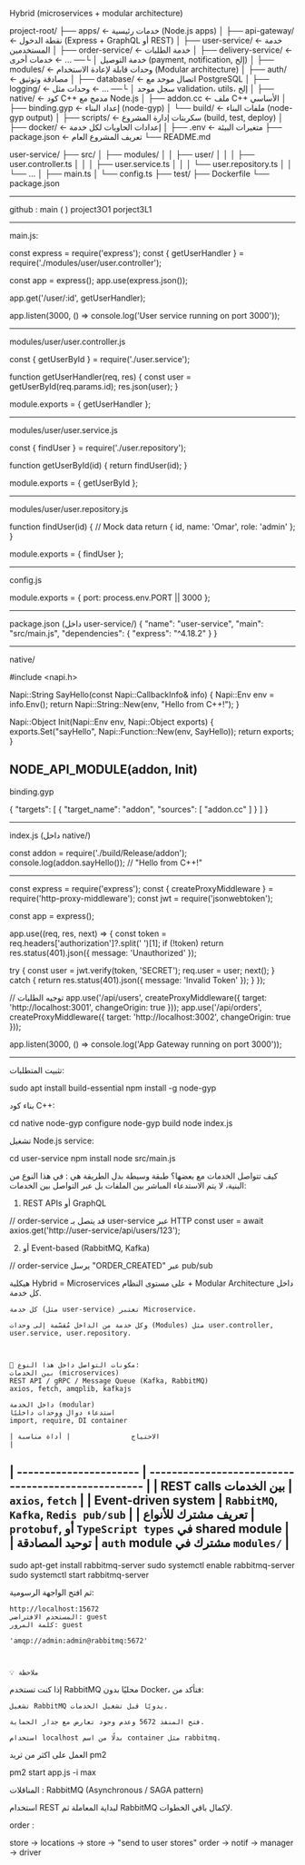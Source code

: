 
Hybrid (microservices + modular architecture)

project-root/
├── apps/                      ← خدمات رئيسية (Node.js apps)
│   ├── api-gateway/           ← نقطة الدخول (Express + GraphQL أو REST)
│   ├── user-service/          ← خدمة المستخدمين
│   ├── order-service/         ← خدمة الطلبات
│   ├── delivery-service/      ← خدمة التوصيل
│   └── ...                    ← خدمات أخرى (payment, notification, إلخ)
│
├── modules/                   ← وحدات قابلة لإعادة الاستخدام (Modular architecture)
│   ├── auth/                  ← مصادقة وتوثيق
│   ├── database/              ← اتصال موحد مع PostgreSQL
│   ├── logging/               ← سجل موحد
│   └── ...                    ← وحدات مثل validation، utils، إلخ
│
├── native/                    ← كود C++ مدمج مع Node.js
│   ├── addon.cc               ← ملف C++ الأساسي
│   ├── binding.gyp            ← إعداد البناء (node-gyp)
│   └── build/                 ← ملفات البناء (node-gyp output)
│
├── scripts/                   ← سكربتات إدارة المشروع (build, test, deploy)
│
├── docker/                    ← إعدادات الحاويات لكل خدمة
│
├── .env                       ← متغيرات البيئة
├── package.json               ← تعريف المشروع العام
└── README.md





user-service/
├── src/
│   ├── modules/
│   │   ├── user/
│   │   │   ├── user.controller.ts
│   │   │   ├── user.service.ts
│   │   │   └── user.repository.ts
│   │   └── ...
│   ├── main.ts
│   └── config.ts
├── test/
├── Dockerfile
└── package.json


-------------------------------------------------------------------------------------------

github : main (   )
         project3O1
         porject3L1

--------------------------------------------------------------------------------------------
main.js:



const express = require('express');
const { getUserHandler } = require('./modules/user/user.controller');

const app = express();
app.use(express.json());

app.get('/user/:id', getUserHandler);

app.listen(3000, () => console.log('User service running on port 3000'));

-------------------------------------------------------------------------------------------
modules/user/user.controller.js

const { getUserById } = require('./user.service');

function getUserHandler(req, res) {
    const user = getUserById(req.params.id);
    res.json(user);
}

module.exports = { getUserHandler };


-------------------------------------------------------------------------------------------
modules/user/user.service.js

const { findUser } = require('./user.repository');

function getUserById(id) {
    return findUser(id);
}

module.exports = { getUserById };

-------------------------------------------------------------------------------------------
modules/user/user.repository.js

function findUser(id) {
    // Mock data
    return { id, name: 'Omar', role: 'admin' };
}

module.exports = { findUser };


-------------------------------------------------------------------------------------------
config.js


module.exports = {
    port: process.env.PORT || 3000
};


-------------------------------------------------------------------------------------------
package.json (داخل user-service/)
{
  "name": "user-service",
  "main": "src/main.js",
  "dependencies": {
    "express": "^4.18.2"
  }
}

-------------------------------------------------------------------------------------------
native/

#include <napi.h>

Napi::String SayHello(const Napi::CallbackInfo& info) {
  Napi::Env env = info.Env();
  return Napi::String::New(env, "Hello from C++!");
}

Napi::Object Init(Napi::Env env, Napi::Object exports) {
  exports.Set("sayHello", Napi::Function::New(env, SayHello));
  return exports;
}

NODE_API_MODULE(addon, Init)
-------------------------------------------------------------------------------------------
binding.gyp


{
  "targets": [
    {
      "target_name": "addon",
      "sources": [ "addon.cc" ]
    }
  ]
}

-------------------------------------------------------------------------------------------
index.js (داخل native/)

const addon = require('./build/Release/addon');
console.log(addon.sayHello()); // "Hello from C++!"

------------------------------------------------------------------------------------------
const express = require('express');
const { createProxyMiddleware } = require('http-proxy-middleware');
const jwt = require('jsonwebtoken');

const app = express();

app.use((req, res, next) => {
  const token = req.headers['authorization']?.split(' ')[1];
  if (!token) return res.status(401).json({ message: 'Unauthorized' });

  try {
    const user = jwt.verify(token, 'SECRET');
    req.user = user;
    next();
  } catch {
    return res.status(401).json({ message: 'Invalid Token' });
  }
});

// توجيه الطلبات
app.use('/api/users', createProxyMiddleware({ target: 'http://localhost:3001', changeOrigin: true }));
app.use('/api/orders', createProxyMiddleware({ target: 'http://localhost:3002', changeOrigin: true }));

app.listen(3000, () => console.log('App Gateway running on port 3000'));

-------------------------------------------------------------------------------------------
تثبيت المتطلبات:

sudo apt install build-essential
npm install -g node-gyp

بناء كود C++:

cd native
node-gyp configure
node-gyp build
node index.js

تشغيل Node.js service:

cd user-service
npm install
node src/main.js

كيف تتواصل الخدمات مع بعضها؟
طبقة وسيطة بدل الطريقة هي : 
في هذا النوع من البنية، لا يتم الاستدعاء المباشر بين الملفات بل عبر التواصل بين الخدمات:
1. REST APIs أو GraphQL

// order-service قد يتصل بـ user-service عبر HTTP
const user = await axios.get('http://user-service/api/users/123');

2. أو Event-based (RabbitMQ, Kafka)

// order-service يرسل "ORDER_CREATED" عبر pub/sub

هيكلية Hybrid = Microservices على مستوى النظام + Modular Architecture داخل كل خدمة.

    كل خدمة (مثل user-service) تعتبر Microservice.

    وكل خدمة من الداخل مُقسّمة إلى وحدات (Modules) مثل user.controller, user.service, user.repository.



    🧩 مكونات التواصل داخل هذا النوع:
    بين الخدمات (microservices)
    REST API / gRPC / Message Queue (Kafka, RabbitMQ)
    axios, fetch, amqplib, kafkajs

    داخل الخدمة (modular)
    استدعاء دوال ووحدات داخليًا
    import, require, DI container 

    | الاحتياج               | أداة مناسبة                                        |
| ---------------------- | -------------------------------------------------- |
| REST calls بين الخدمات | `axios`, `fetch`                                   |
| Event-driven system    | `RabbitMQ`, `Kafka`, `Redis pub/sub`               |
| تعريف مشترك للأنواع    | `protobuf`, أو `TypeScript types` في shared module |
| توحيد المصادقة         | `auth` module مشترك في `modules/`                  |
-----------------------------------------------------------------
sudo apt-get install rabbitmq-server
sudo systemctl enable rabbitmq-server
sudo systemctl start rabbitmq-server


ثم افتح الواجهة الرسومية:

    http://localhost:15672
    المستخدم الافتراضي: guest
    كلمة المرور: guest

    'amqp://admin:admin@rabbitmq:5672'



    💡 ملاحظة

إذا كنت تستخدم RabbitMQ محليًا بدون Docker، فتأكد من:

    تشغيل RabbitMQ يدويًا قبل تشغيل الخدمات.

    فتح المنفذ 5672 وعدم وجود تعارض مع جدار الحماية.

    استخدام localhost بدلًا من اسم container مثل rabbitmq.



العمل على اكثر من ثريد 
pm2

pm2 start app.js -i max

المناقلات : 
RabbitMQ (Asynchronous / SAGA pattern)


  استخدام REST لبداية المعاملة ثم RabbitMQ لإكمال باقي الخطوات.





  order :

  store -> locations -> store -> "send to user stores" 
  order -> notif -> manager  -> driver 
                  